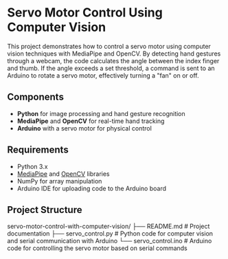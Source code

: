 # Servo Motor Control Using Computer Vision

This project demonstrates how to control a servo motor using computer vision techniques with MediaPipe and OpenCV. By detecting hand gestures through a webcam, the code calculates the angle between the index finger and thumb. If the angle exceeds a set threshold, a command is sent to an Arduino to rotate a servo motor, effectively turning a "fan" on or off.

## Components
- **Python** for image processing and hand gesture recognition
- **MediaPipe** and **OpenCV** for real-time hand tracking
- **Arduino** with a servo motor for physical control

## Requirements
- Python 3.x
- [MediaPipe](https://google.github.io/mediapipe/) and [OpenCV](https://opencv.org/) libraries
- NumPy for array manipulation
- Arduino IDE for uploading code to the Arduino board

## Project Structure
servo-motor-control-with-computer-vision/
├── README.md              # Project documentation
├── servo_control.py       # Python code for computer vision and serial communication with Arduino
└── servo_control.ino      # Arduino code for controlling the servo motor based on serial commands
